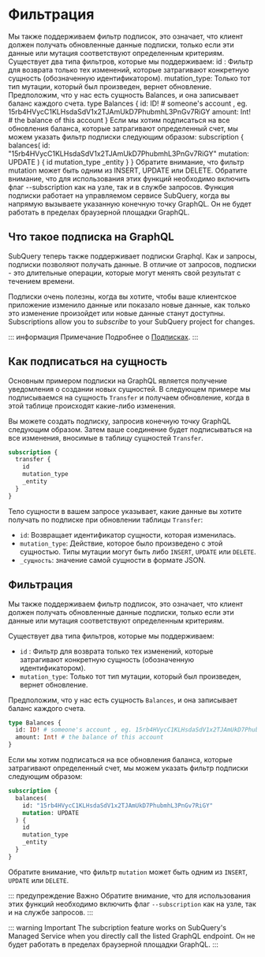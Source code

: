 # Фильтрация

Мы также поддерживаем фильтр подписок, это означает, что клиент должен получать обновленные данные подписки, только если эти данные или мутация соответствуют определенным критериям. Существует два типа фильтров, которые мы поддерживаем: id : Фильтр для возврата только тех изменений, которые затрагивают конкретную сущность (обозначенную идентификатором). mutation_type: Только тот тип мутации, который был произведен, вернет обновление. Предположим, что у нас есть сущность Balances, и она записывает баланс каждого счета. type Balances { id: ID! # someone's account , eg. 15rb4HVycC1KLHsdaSdV1x2TJAmUkD7PhubmhL3PnGv7RiGY amount: Int! # the balance of this account } Если мы хотим подписаться на все обновления баланса, которые затрагивают определенный счет, мы можем указать фильтр подписки следующим образом: subscription { balances( id: "15rb4HVycC1KLHsdaSdV1x2TJAmUkD7PhubmhL3PnGv7RiGY" mutation: UPDATE ) { id mutation_type \_entity } } Обратите внимание, что фильтр mutation может быть одним из INSERT, UPDATE или DELETE. Обратите внимание, что для использования этих функций необходимо включить флаг --subscription как на узле, так и в службе запросов. Функция подписки работает на управляемом сервисе SubQuery, когда вы напрямую вызываете указанную конечную точку GraphQL. Он не будет работать в пределах браузерной площадки GraphQL.

## Что такое подписка на GraphQL

SubQuery теперь также поддерживает подписки Graphql. Как и запросы, подписки позволяют получать данные. В отличие от запросов, подписки - это длительные операции, которые могут менять свой результат с течением времени.

Подписки очень полезны, когда вы хотите, чтобы ваше клиентское приложение изменило данные или показало новые данные, как только это изменение произойдет или новые данные станут доступны. Subscriptions allow you to _subscribe_ to your SubQuery project for changes.

::: информация Примечание Подробнее о [Подписках](https://www.apollographql.com/docs/react/data/subscriptions/). :::

## Как подписаться на сущность

Основным примером подписки на GraphQL является получение уведомления о создании новых сущностей. В следующем примере мы подписываемся на сущность `Transfer` и получаем обновление, когда в этой таблице происходят какие-либо изменения.

Вы можете создать подписку, запросив конечную точку GraphQL следующим образом. Затем ваше соединение будет подписываться на все изменения, вносимые в таблицу сущностей `Transfer`.

```graphql
subscription {
  transfer {
    id
    mutation_type
    _entity
  }
}
```

Тело сущности в вашем запросе указывает, какие данные вы хотите получать по подписке при обновлении таблицы `Transfer`:

- `id`: Возвращает идентификатор сущности, которая изменилась.
- `mutation_type`: Действие, которое было произведено с этой сущностью. Типы мутации могут быть либо `INSERT`, `UPDATE` или `DELETE`.
- `_сущность`: значение самой сущности в формате JSON.

## Фильтрация

Мы также поддерживаем фильтр подписок, это означает, что клиент должен получать обновленные данные подписки, только если эти данные или мутация соответствуют определенным критериям.

Существует два типа фильтров, которые мы поддерживаем:

- `id` : Фильтр для возврата только тех изменений, которые затрагивают конкретную сущность (обозначенную идентификатором).
- `mutation_type`: Только тот тип мутации, который был произведен, вернет обновление.

Предположим, что у нас есть сущность `Balances`, и она записывает баланс каждого счета.

```graphql
type Balances {
  id: ID! # someone's account , eg. 15rb4HVycC1KLHsdaSdV1x2TJAmUkD7PhubmhL3PnGv7RiGY
  amount: Int! # the balance of this account
}
```

Если мы хотим подписаться на все обновления баланса, которые затрагивают определенный счет, мы можем указать фильтр подписки следующим образом:

```graphql
subscription {
  balances(
    id: "15rb4HVycC1KLHsdaSdV1x2TJAmUkD7PhubmhL3PnGv7RiGY"
    mutation: UPDATE
  ) {
    id
    mutation_type
    _entity
  }
}
```

Обратите внимание, что фильтр `mutation` может быть одним из `INSERT`, `UPDATE` или `DELETE`.

::: предупреждение Важно Обратите внимание, что для использования этих функций необходимо включить флаг `--subscription` как на узле, так и на службе запросов. :::

::: warning Important
The subcription feature works on SubQuery's Managed Service when you directly call the listed GraphQL endpoint. Он не будет работать в пределах браузерной площадки GraphQL.
:::
